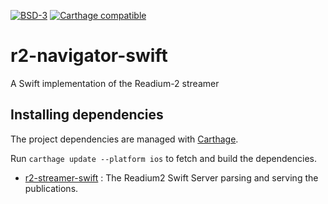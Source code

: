 [![BSD-3](https://img.shields.io/badge/License-BSD--3-brightgreen.svg)](https://opensource.org/licenses/BSD-3-Clause)
[![Carthage compatible](https://img.shields.io/badge/Carthage-compatible-4BC51D.svg?style=flat)](https://github.com/Carthage/Carthage)
# r2-navigator-swift
A Swift implementation of the Readium-2 streamer

## Installing dependencies

The project dependencies are managed with [Carthage](https://github.com/Carthage/Carthage). 

Run `carthage update --platform ios` to fetch and build the dependencies.

- [r2-streamer-swift](https://github.com/readium/r2-streamer-swift) : The Readium2 Swift Server parsing and serving the publications.
